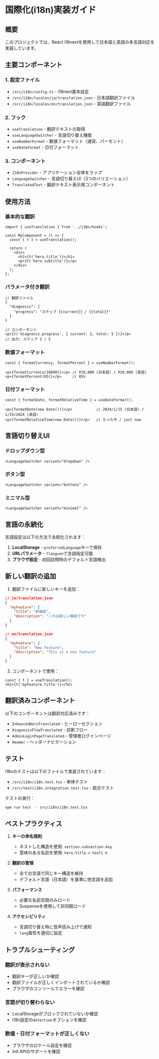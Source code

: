 # 国際化(i18n)実装ガイド

## 概要

このプロジェクトでは、React i18nextを使用して日本語と英語の多言語対応を実装しています。

## 主要コンポーネント

### 1. 設定ファイル
- `/src/i18n/config.ts` - i18next基本設定
- `/src/i18n/locales/ja/translation.json` - 日本語翻訳ファイル
- `/src/i18n/locales/en/translation.json` - 英語翻訳ファイル

### 2. フック
- `useTranslation` - 翻訳テキストの取得
- `useLanguageSwitcher` - 言語切り替え機能
- `useNumberFormat` - 数値フォーマット（通貨、パーセント）
- `useDateFormat` - 日付フォーマット

### 3. コンポーネント
- `I18nProvider` - アプリケーション全体をラップ
- `LanguageSwitcher` - 言語切り替えUI（3つのバリエーション）
- `TranslatedText` - 翻訳テキスト表示用コンポーネント

## 使用方法

### 基本的な翻訳

```tsx
import { useTranslation } from '../i18n/hooks';

const MyComponent = () => {
  const { t } = useTranslation();
  
  return (
    <div>
      <h1>{t('hero.title')}</h1>
      <p>{t('hero.subtitle')}</p>
    </div>
  );
};
```

### パラメータ付き翻訳

```tsx
// 翻訳ファイル
{
  "diagnosis": {
    "progress": "ステップ {{current}} / {{total}}"
  }
}

// コンポーネント
<p>{t('diagnosis.progress', { current: 2, total: 5 })}</p>
// 出力: ステップ 2 / 5
```

### 数値フォーマット

```tsx
const { formatCurrency, formatPercent } = useNumberFormat();

<p>{formatCurrency(10000)}</p> // ¥10,000 (日本語) / ¥10,000 (英語)
<p>{formatPercent(85)}</p>     // 85%
```

### 日付フォーマット

```tsx
const { formatDate, formatRelativeTime } = useDateFormat();

<p>{formatDate(new Date())}</p>           // 2024/1/15 (日本語) / 1/15/2024 (英語)
<p>{formatRelativeTime(new Date())}</p>   // たった今 / just now
```

## 言語切り替えUI

### ドロップダウン型
```tsx
<LanguageSwitcher variant="dropdown" />
```

### ボタン型
```tsx
<LanguageSwitcher variant="buttons" />
```

### ミニマル型
```tsx
<LanguageSwitcher variant="minimal" />
```

## 言語の永続化

言語設定は以下の方法で永続化されます：

1. **LocalStorage** - `preferredLanguage`キーで保存
2. **URLパラメータ** - `?lang=en`で言語指定可能
3. **ブラウザ設定** - 初回訪問時のデフォルト言語検出

## 新しい翻訳の追加

1. 翻訳ファイルに新しいキーを追加：

```json
// ja/translation.json
{
  "myFeature": {
    "title": "新機能",
    "description": "これは新しい機能です"
  }
}

// en/translation.json
{
  "myFeature": {
    "title": "New Feature",
    "description": "This is a new feature"
  }
}
```

2. コンポーネントで使用：

```tsx
const { t } = useTranslation();
<h2>{t('myFeature.title')}</h2>
```

## 翻訳済みコンポーネント

以下のコンポーネントは翻訳対応済みです：

- `EnhancedHeroTranslated` - ヒーローセクション
- `DiagnosisFlowTranslated` - 診断フロー
- `AdminLoginPageTranslated` - 管理者ログインページ
- `Header` - ヘッダーナビゲーション

## テスト

i18nのテストは以下のファイルで実装されています：

- `/src/i18n/i18n.test.tsx` - 単体テスト
- `/src/test/i18n.integration.test.tsx` - 統合テスト

テストの実行：
```bash
npm run test -- src/i18n/i18n.test.tsx
```

## ベストプラクティス

1. **キーの命名規則**
   - ネストした構造を使用: `section.subsection.key`
   - 意味のある名前を使用: `hero.title` ✓ `text1` ✗

2. **翻訳の管理**
   - 全ての言語で同じキー構造を維持
   - デフォルト言語（日本語）を基準に他言語を追加

3. **パフォーマンス**
   - 必要な名前空間のみロード
   - Suspenseを使用して非同期ロード

4. **アクセシビリティ**
   - 言語切り替え時に音声読み上げで通知
   - `lang`属性を適切に設定

## トラブルシューティング

### 翻訳が表示されない
- 翻訳キーが正しいか確認
- 翻訳ファイルが正しくインポートされているか確認
- ブラウザのコンソールでエラーを確認

### 言語が切り替わらない
- LocalStorageがブロックされていないか確認
- i18n設定の`detection`オプションを確認

### 数値・日付フォーマットが正しくない
- ブラウザのロケール設定を確認
- Intl APIのサポートを確認